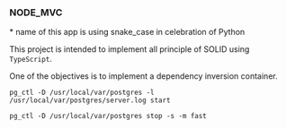 ### NODE_MVC

\* name of this app is using snake_case in celebration of Python

This project is intended to implement all principle of SOLID using `TypeScript`.

One of the objectives is to implement a dependency inversion container.

```
pg_ctl -D /usr/local/var/postgres -l /usr/local/var/postgres/server.log start
```

```
pg_ctl -D /usr/local/var/postgres stop -s -m fast
```
